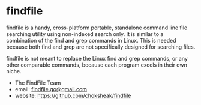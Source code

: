 findfile
========

findfile is a handy, cross-platform portable, standalone command line file searching utility using non-indexed search only. It is similar to a combination of the find and grep commands in Linux. This is needed because both find and grep are not specifically designed for searching files.

findfile is not meant to replace the Linux find and grep commands, or any other comparable commands, because each program excels in their own niche.

- The FindFile Team
- email: findfile.go@gmail.com
- website: https://github.com/choksheak/findfile
